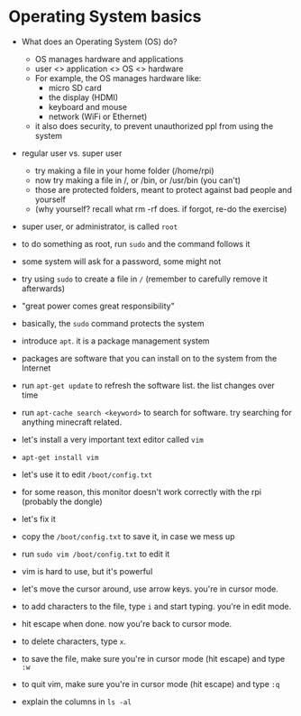 # Operating System basics #

* What does an Operating System (OS) do?
  * OS manages hardware and applications
  * user <> application <> OS <> hardware
  * For example, the OS manages hardware like:
    * micro SD card
    * the display (HDMI)
    * keyboard and mouse
    * network (WiFi or Ethernet)
  * it also does security, to prevent unauthorized ppl from using the system

* regular user vs. super user
  * try making a file in your home folder (/home/rpi)
  * now try making a file in /, or /bin, or /usr/bin (you can't)
  * those are protected folders, meant to protect against bad people and yourself
  * (why yourself? recall what rm -rf does. if forgot, re-do the exercise)

* super user, or administrator, is called `root`
* to do something as root, run `sudo` and the command follows it
* some system will ask for a password, some might not
* try using `sudo` to create a file in `/` (remember to carefully remove it afterwards)
* "great power comes great responsibility"
* basically, the `sudo` command protects the system

* introduce `apt`. it is a package management system
 * packages are software that you can install on to the system from the Internet
 * run `apt-get update` to refresh the software list. the list changes over time
 * run `apt-cache search <keyword>` to search for software. try searching for anything minecraft related.
 * let's install a very important text editor called `vim`
 * `apt-get install vim`

* let's use it to edit `/boot/config.txt`
 * for some reason, this monitor doesn't work correctly with the rpi (probably the dongle)
 * let's fix it
 * copy the `/boot/config.txt` to save it, in case we mess up
 * run `sudo vim /boot/config.txt` to edit it
 * vim is hard to use, but it's powerful
 * let's move the cursor around, use arrow keys. you're in cursor mode.
 * to add characters to the file, type `i` and start typing. you're in edit mode.
 * hit escape when done. now you're back to cursor mode.
 * to delete characters, type `x`.
 * to save the file, make sure you're in cursor mode (hit escape) and type `:w`
 * to quit vim, make sure you're in cursor mode (hit escape) and type `:q`

* explain the columns in `ls -al`
